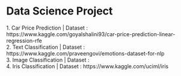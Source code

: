 # Data Science Project
<div>
1. Car Price Prediction | Dataset : https://www.kaggle.com/goyalshalini93/car-price-prediction-linear-regression-rfe
<div>
2. Text Classification | Dataset : https://www.kaggle.com/praveengovi/emotions-dataset-for-nlp
<div>
3. Image Classification | Dataset :
<div>
4. Iris Classification | Dataset : https://www.kaggle.com/uciml/iris
<div>
